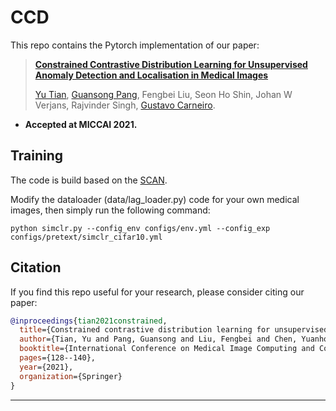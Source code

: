 # CCD
This repo contains the Pytorch implementation of our paper: 
> [**Constrained Contrastive Distribution Learning for Unsupervised Anomaly Detection and Localisation in Medical Images**](https://arxiv.org/pdf/2103.03423.pdf)
>
> [Yu Tian](https://yutianyt.com/), [Guansong Pang](https://sites.google.com/site/gspangsite/home?authuser=0), Fengbei Liu, Seon Ho Shin, Johan W Verjans, Rajvinder Singh, [Gustavo Carneiro](https://cs.adelaide.edu.au/~carneiro/).

- **Accepted at MICCAI 2021.**  


## Training
The code is build based on the [SCAN](https://github.com/wvangansbeke/Unsupervised-Classification).


Modify the dataloader (data/lag_loader.py) code for your own medical images, then simply run the following command: 
```shell
python simclr.py --config_env configs/env.yml --config_exp configs/pretext/simclr_cifar10.yml
```


## Citation

If you find this repo useful for your research, please consider citing our paper:

```bibtex
@inproceedings{tian2021constrained,
  title={Constrained contrastive distribution learning for unsupervised anomaly detection and localisation in medical images},
  author={Tian, Yu and Pang, Guansong and Liu, Fengbei and Chen, Yuanhong and Shin, Seon Ho and Verjans, Johan W and Singh, Rajvinder and Carneiro, Gustavo},
  booktitle={International Conference on Medical Image Computing and Computer-Assisted Intervention},
  pages={128--140},
  year={2021},
  organization={Springer}
}

```
---




